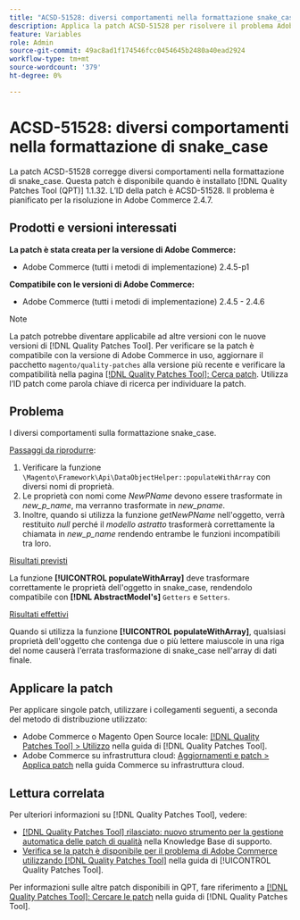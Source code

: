 ```yaml
---
title: "ACSD-51528: diversi comportamenti nella formattazione snake_case"
description: Applica la patch ACSD-51528 per risolvere il problema Adobe Commerce, in presenza di comportamenti diversi nella formattazione di snake_case.
feature: Variables
role: Admin
source-git-commit: 49ac8ad1f174546fcc0454645b2480a40ead2924
workflow-type: tm+mt
source-wordcount: '379'
ht-degree: 0%

---
```


# ACSD-51528: diversi comportamenti nella formattazione di snake_case

La patch ACSD-51528 corregge diversi comportamenti nella formattazione di snake_case. Questa patch è disponibile quando è installato [!DNL Quality Patches Tool (QPT)] 1.1.32. L’ID della patch è ACSD-51528. Il problema è pianificato per la risoluzione in Adobe Commerce 2.4.7.

## Prodotti e versioni interessati

**La patch è stata creata per la versione di Adobe Commerce:**

* Adobe Commerce (tutti i metodi di implementazione) 2.4.5-p1

**Compatibile con le versioni di Adobe Commerce:**

* Adobe Commerce (tutti i metodi di implementazione) 2.4.5 - 2.4.6

>[!NOTE]
>
>La patch potrebbe diventare applicabile ad altre versioni con le nuove versioni di [!DNL Quality Patches Tool]. Per verificare se la patch è compatibile con la versione di Adobe Commerce in uso, aggiornare il pacchetto `magento/quality-patches` alla versione più recente e verificare la compatibilità nella pagina [[!DNL Quality Patches Tool]: Cerca patch](https://experienceleague.adobe.com/tools/commerce-quality-patches/index.html). Utilizza l’ID patch come parola chiave di ricerca per individuare la patch.

## Problema

I diversi comportamenti sulla formattazione snake_case.

<u>Passaggi da riprodurre</u>:

1. Verificare la funzione `\Magento\Framework\Api\DataObjectHelper::populateWithArray` con diversi nomi di proprietà.
1. Le proprietà con nomi come *NewPName* devono essere trasformate in *new_p_name*, ma verranno trasformate in *new_pname*.
1. Inoltre, quando si utilizza la funzione *getNewPName* nell&#39;oggetto, verrà restituito *null* perché il *modello astratto* trasformerà correttamente la chiamata in *new_p_name* rendendo entrambe le funzioni incompatibili tra loro.

<u>Risultati previsti</u>

La funzione **[!UICONTROL populateWithArray]** deve trasformare correttamente le proprietà dell&#39;oggetto in snake_case, rendendolo compatibile con **[!DNL AbstractModel's]** `Getters` e `Setters`.

<u>Risultati effettivi</u>

Quando si utilizza la funzione **[!UICONTROL populateWithArray]**, qualsiasi proprietà dell&#39;oggetto che contenga due o più lettere maiuscole in una riga del nome causerà l&#39;errata trasformazione di snake_case nell&#39;array di dati finale.

## Applicare la patch

Per applicare singole patch, utilizzare i collegamenti seguenti, a seconda del metodo di distribuzione utilizzato:

* Adobe Commerce o Magento Open Source locale: [[!DNL Quality Patches Tool] > Utilizzo](https://experienceleague.adobe.com/docs/commerce-operations/tools/quality-patches-tool/usage.html) nella guida di [!DNL Quality Patches Tool].
* Adobe Commerce su infrastruttura cloud: [Aggiornamenti e patch > Applica patch](https://experienceleague.adobe.com/docs/commerce-cloud-service/user-guide/develop/upgrade/apply-patches.html) nella guida Commerce su infrastruttura cloud.

## Lettura correlata

Per ulteriori informazioni su [!DNL Quality Patches Tool], vedere:

* [[!DNL Quality Patches Tool] rilasciato: nuovo strumento per la gestione automatica delle patch di qualità](https://experienceleague.adobe.com/en/docs/commerce-knowledge-base/kb/announcements/commerce-announcements/magento-quality-patches-released-new-tool-to-self-serve-quality-patches) nella Knowledge Base di supporto.
* [Verifica se la patch è disponibile per il problema di Adobe Commerce utilizzando  [!DNL Quality Patches Tool]](/help/tools/quality-patches-tool/patches-available-in-qpt/check-patch-for-magento-issue-with-magento-quality-patches.md) nella guida di [!UICONTROL Quality Patches Tool].


Per informazioni sulle altre patch disponibili in QPT, fare riferimento a [[!DNL Quality Patches Tool]: Cercare le patch](https://experienceleague.adobe.com/tools/commerce-quality-patches/index.html) nella guida di [!DNL Quality Patches Tool].
